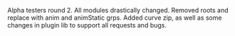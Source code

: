 Alpha testers round 2.
All modules drastically changed.
Removed roots and replace with anim and animStatic grps.
Added curve zip, as well as some changes in plugin lib to support all requests and bugs.